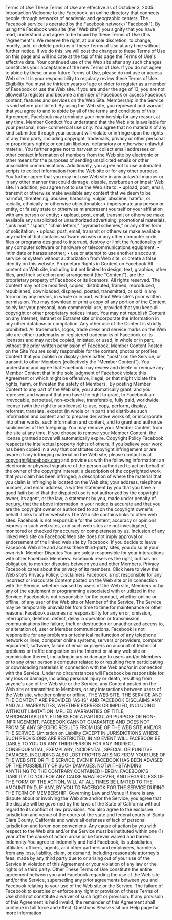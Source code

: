 Terms of Use
These Terms of Use are effective as of October 3, 2005.
Introduction
Welcome to the Facebook, an online directory that connects people through
networks of academic and geographic centers. The Facebook service is
operated by the Facebook network ("Facebook"). By using the Facebook web
site (the "Web site") you signify that you have read, understand and agree to
be bound by these Terms of Use (this "Agreement"). We reserve the right, at
our sole discretion, to change, modify, add, or delete portions of these Terms
of Use at any time without further notice. If we do this, we will post the
changes to these Terms of Use on this page and will indicate at the top of
this page the Terms of Use's effective date. Your continued use of the Web
site after any such changes constitutes your acceptance of the new Terms of
Use. If you do not agree to abide by these or any future Terms of Use, please
do not use or access Web site. It is your responsibility to regularly review
these Terms of Use.
Eligibility
You must be thirteen years of age or older to register as a member of
Facebook or use the Web site. If you are under the age of 13, you are not
allowed to register and become a member of Facebook or access Facebook
content, features and services on the Web Site. Membership in the Service is
void where prohibited. By using the Web site, you represent and warrant that
you agree to and to abide by all of the terms and conditions of this
Agreement. Facebook may terminate your membership for any reason, at any
time.
Member Conduct
You understand that the Web site is available for your personal, non-
commercial use only. You agree that no materials of any kind submitted
through your account will violate or infringe upon the rights of any third
party, including copyright, trademark, privacy or other personal or
proprietary rights; or contain libelous, defamatory or otherwise unlawful
material. You further agree not to harvest or collect email addresses or other
contact information of members from the Web site by electronic or other
means for the purposes of sending unsolicited emails or other unsolicited
communications. Additionally, you agree not to use automated scripts to
collect information from the Web site or for any other purpose. You further
agree that you may not use Web site in any unlawful manner or in any other
manner that could damage, disable, overburden or impair Web site. In
addition, you agree not to use the Web site to:
• upload, post, email, transmit or otherwise make available any content
that we deem to be harmful, threatening, abusive, harassing, vulgar,
obscene, hateful, or racially, ethnically or otherwise objectionable;
• impersonate any person or entity, or falsely state or otherwise
misrepresent yourself or your affiliation with any person or entity;
• upload, post, email, transmit or otherwise make available any
unsolicited or unauthorized advertising, promotional materials, "junk
mail," "spam," "chain letters," "pyramid schemes," or any other form of
solicitation;
• upload, post, email, transmit or otherwise make available any material
that contains software viruses or any other computer code, files or
programs designed to interrupt, destroy or limit the functionality of any
computer software or hardware or telecommunications equipment;
• intimidate or harass another;
• use or attempt to use another's account, service or system without
authorization from Web site, or create a false identity on this website.
Proprietary Rights in Content on Facebook
All content on Web site, including but not limited to design, text, graphics,
other files, and their selection and arrangement (the "Content"), are the
proprietary property of Facebook or its licensors. All rights reserved. The
Content may not be modified, copied, distributed, framed, reproduced,
republished, downloaded, displayed, posted, transmitted, or sold in any form
or by any means, in whole or in part, without Web site's prior written
permission. You may download or print a copy of any portion of the Content
solely for your personal, non-commercial use, provided that you keep all
copyright or other proprietary notices intact. You may not republish Content
on any Internet, Intranet or Extranet site or incorporate the information in any
other database or compilation. Any other use of the Content is strictly
prohibited.
All trademarks, logos, trade dress and service marks on the Web site are
either trademarks or registered trademarks of Facebook or its licensors and
may not be copied, imitated, or used, in whole or in part, without the prior
written permission of Facebook.
Member Content Posted on the Site
You are solely responsible for the content, photos or profiles Content that
you publish or display (hereinafter, "post") on the Service, or transmit to other
Members (collectively the "Member Content"). You understand and agree that
Facebook may review and delete or remove any Member Content that in the
sole judgment of Facebook violate this Agreement or which might be
offensive, illegal, or that might violate the rights, harm, or threaten the safety
of Members. 
By posting Member Content to any part of the Web site, you automatically
grant, and you represent and warrant that you have the right to grant, to
Facebook an irrevocable, perpetual, non-exclusive, transferable, fully paid,
worldwide license (with the right to sublicense) to use, copy, perform,
display, reformat, translate, excerpt (in whole or in part) and distribute such
information and content and to prepare derivative works of, or incorporate
into other works, such information and content, and to grant and authorize
sublicenses of the foregoing.
You may remove your Member Content from the site at any time. If you
choose to remove your Member Content, the license granted above will
automatically expire.
Copyright Policy
Facebook respects the intellectual property rights of others. If you believe
your work has been copied in a way that constitutes copyright infringement
or are aware of any infringing material on the Web site, please contact us at
copyright@facebook.com and provide us with the following information: an
electronic or physical signature of the person authorized to act on behalf of
the owner of the copyright interest; a description of the copyrighted work
that you claim has been infringed; a description of where the material that
you claim is infringing is located on the Web site; your address, telephone
number, and email address; a written statement by you that you have a good
faith belief that the disputed use is not authorized by the copyright owner, its
agent, or the law; a statement by you, made under penalty of perjury, that the
above information in your notice is accurate and that you are the copyright
owner or authorized to act on the copyright owner's behalf.
Links to other websites
The Web site contains links to other web sites. Facebook is not responsible
for the content, accuracy or opinions express in such web sites, and such
web sites are not investigated, monitored or checked for accuracy or
completeness by us. Inclusion of any linked web site on Facebook Web site
does not imply approval or endorsement of the linked web site by Facebook.
If you decide to leave Facebook Web site and access these third-party sites,
you do so at your own risk.
Member Disputes
You are solely responsible for your interactions with other Facebook
Members. Facebook reserves the right, but has no obligation, to monitor
disputes between you and other Members.
Privacy
Facebook cares about the privacy of its members. Click here to view the Web
site's Privacy Policy.
Disclaimers
Facebook is not responsible for any incorrect or inaccurate Content posted on
the Web site or in connection with the Service, whether caused by users of the
Web site, Members or by any of the equipment or programming associated
with or utilized in the Service. Facebook is not responsible for the conduct,
whether online or offline, of any user of the Web site or Member of the
Service. The Service may be temporarily unavailable from time to time for
maintenance or other reasons. Facebook assumes no responsibility for any
error, omission, interruption, deletion, defect, delay in operation or
transmission, communications line failure, theft or destruction or
unauthorized access to, or alteration of, user or Member communications.
Facebook is not responsible for any problems or technical malfunction of any
telephone network or lines, computer online systems, servers or providers,
computer equipment, software, failure of email or players on account of
technical problems or traffic congestion on the Internet or at any web site or
combination thereof, including injury or damage to users and/or Members or
to any other person's computer related to or resulting from participating or
downloading materials in connection with the Web and/or in connection with
the Service. Under no circumstances will Facebook be responsible for any loss
or damage, including personal injury or death, resulting from anyone's use of
the Web site or the Service, any Content posted on the Web site or
transmitted to Members, or any interactions between users of the Web site,
whether online or offline. THE WEB SITE, THE SERVICE AND THE CONTENT ARE
PROVIDED "AS-IS" AND FACEBOOK DISCLAIMS ANY AND ALL WARRANTIES,
WHETHER EXPRESS OR IMPLIED, INCLUDING WITHOUT LIMITATION IMPLIED
WARRANTIES OF TITLE, MERCHANTABILITY, FITNESS FOR A PARTICULAR
PURPOSE OR NON-INFRINGEMENT. FACEBOOK CANNOT GUARANTEE AND
DOES NOT PROMISE ANY SPECIFIC RESULTS FROM USE OF THE WEB SITE
AND/OR THE SERVICE.
Limitation on Liability
EXCEPT IN JURISDICTIONS WHERE SUCH PROVISIONS ARE RESTRICTED, IN NO
EVENT WILL FACEBOOK BE LIABLE TO YOU OR ANY THIRD PERSON FOR ANY
INDIRECT, CONSEQUENTIAL, EXEMPLARY, INCIDENTAL, SPECIAL OR PUNITIVE
DAMAGES, INCLUDING ALSO LOST PROFITS ARISING FROM YOUR USE OF THE
WEB SITE OR THE SERVICE, EVEN IF FACEBOOK HAS BEEN ADVISED OF THE
POSSIBILITY OF SUCH DAMAGES. NOTWITHSTANDING ANYTHING TO THE
CONTRARY CONTAINED HEREIN, FACEBOOK'S LIABILITY TO YOU FOR ANY
CAUSE WHATSOEVER, AND REGARDLESS OF THE FORM OF THE ACTION, WILL
AT ALL TIMES BE LIMITED TO THE AMOUNT PAID, IF ANY, BY YOU TO
FACEBOOK FOR THE SERVICE DURING THE TERM OF MEMBERSHIP.
Governing Law and Venue
If there is any dispute about or involving the Web site and/or the Service, you
agree that the dispute will be governed by the laws of the State of California
without regard to its conflict of law provisions. You also agree to the
exclusive jurisdiction and venue of the courts of the state and federal courts
of Santa Clara County, California and waive all defenses of lack of personal
jurisdiction and forum non conveniens. Any cause of action by you with
respect to the Web site and/or the Service must be instituted within one (1)
year after the cause of action arose or be forever waived and barred.
Indemnity
You agree to indemnify and hold Facebook, its subsidiaries, affiliates,
officers, agents, and other partners and employees, harmless from any loss,
liability, claim, or demand, including reasonable attorney's fees, made by any
third party due to or arising out of your use of the Service in violation of this
Agreement or your violation of any law or the rights of a third party.
Other
These Terms of Use constitute the entire agreement between you and
Facebook regarding the use of the Web site and/or the Service, superseding
any prior agreements between you and Facebook relating to your use of the
Web site or the Service. The failure of Facebook to exercise or enforce any
right or provision of these Terms of Use shall not constitute a waiver of such
right or provision. If any provision of this Agreement is held invalid, the
remainder of this Agreement shall continue in full force and effect.
Questions
Please visit our Help page for more information.